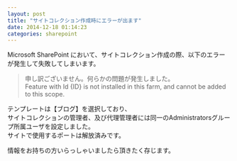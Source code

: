 ```yaml
---
layout: post
title: "サイトコレクション作成時にエラーが出ます"
date: 2014-12-18 01:14:23
categories: sharepoint
---
```

<p>Microsoft SharePoint において、サイトコレクション作成の際、以下のエラーが発生して失敗してしまいます。</p>

<blockquote>
  <p>申し訳ございません。何らかの問題が発生しました。<br>
  Feature with Id {ID} is not installed in this farm, and cannot be added to this scope.</p>
</blockquote>

<p>テンプレートは【ブログ】を選択しており、<br>
サイトコレクションの管理者、及び代理管理者には同一のAdministratorsグループ所属ユーザを設定しました。<br>
サイトで使用するポートは解放済みです。</p>

<p>情報をお持ちの方いらっしゃいましたら頂きたく存じます。</p>
